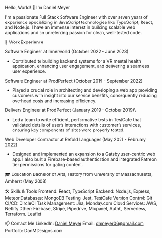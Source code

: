 Hello, World! 👋 I'm Daniel Meyer

I'm a passionate Full Stack Software Engineer with over seven years of experience specializing in JavaScript technologies like TypeScript, React, and Node.js. I have an immense interest in building scalable web applications and an unrelenting passion for clean, well-tested code.

💼 Work Experience

Software Engineer at Innerworld (October 2022 - June 2023)
- Contributed to building backend systems for a VR mental health application, enhancing user engagement, and delivering a seamless user experience.


Software Engineer at ProdPerfect (October 2019 - September 2022)
- Played a crucial role in architecting and developing a web app providing customers with insight into our service benefits, consequently reducing overhead costs and increasing efficiency.


Delivery Engineer at ProdPerfect (January 2019 - October 2019)\
- Led a team to write efficient, performative tests in TestCafe that validated details of user’s interactions with customer’s services, ensuring key components of sites were properly tested.


Web Developer Contractor at Refold Languages (May 2021 - February 2022)
- Designed and implemented an expansion to a Gatsby user-centric web app. I also built a Firebase-based authentication and integrated Patreon tier permissions for gating content.

🎓 Education
Bachelor of Arts, History from University of Massachusetts, Amherst (May 2008)

🛠️ Skills & Tools
Frontend: React, TypeScript
Backend: Node.js, Express, Meteor
Databases: MongoDB
Testing: Jest, TestCafe
Version Control: Git
CI/CD: CircleCI
Task Management: Jira, Monday.com
Cloud Services: AWS, Netlify
Other: Firebase, Stripe, Pipedrive, Mixpanel, Auth0, Serverless, Terraform, Leaflet

📫 Contact Me
LinkedIn: [Daniel Meyer](https://www.linkedin.com/in/dnmeyer06/)
Email: dnmeyer06@gmail.com
Portfolio: DanMDesigns.com
